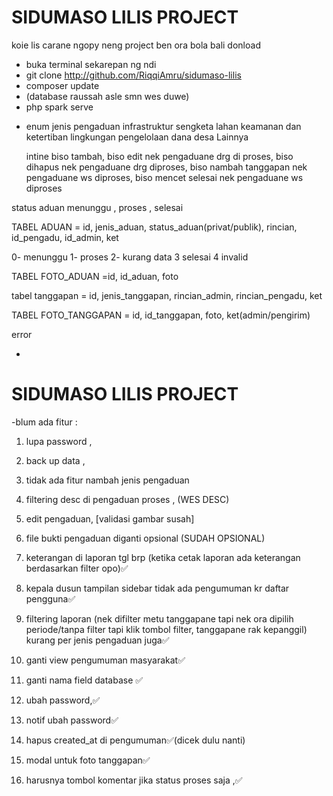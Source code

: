 # SIDUMASO LILIS PROJECT

koie lis carane ngopy neng project ben ora bola bali donload

- buka terminal sekarepan ng ndi
- git clone http://github.com/RiqqiAmru/sidumaso-lilis
- composer update
- (database raussah asle smn wes duwe)
- php spark serve

* enum jenis pengaduan
  infrastruktur
  sengketa lahan
  keamanan dan ketertiban
  lingkungan
  pengelolaan dana desa
  Lainnya

  intine biso tambah,
  biso edit nek pengaduane drg di proses,
  biso dihapus nek pengaduane drg diproses,
  biso nambah tanggapan nek pengaduane ws diproses,
  biso mencet selesai nek pengaduane ws diproses

status aduan
menunggu , proses , selesai

TABEL ADUAN = id, jenis_aduan, status_aduan(privat/publik), rincian, id_pengadu, id_admin, ket

0- menunggu
1- proses
2- kurang data
3 selesai
4 invalid

TABEL FOTO_ADUAN =id, id_aduan, foto

tabel tanggapan = id, jenis_tanggapan, rincian_admin, rincian_pengadu, ket

TABEL FOTO_TANGGAPAN = id, id_tanggapan, foto, ket(admin/pengirim)

error

-

# SIDUMASO LILIS PROJECT

-blum ada fitur :

1. lupa password ,
2. back up data ,
3. tidak ada fitur nambah jenis pengaduan

4. filtering desc di pengaduan proses , (WES DESC)
5. edit pengaduan, [validasi gambar susah]
6. file bukti pengaduan diganti opsional (SUDAH OPSIONAL)

7. keterangan di laporan tgl brp (ketika cetak laporan ada keterangan berdasarkan filter opo)✅
8. kepala dusun tampilan sidebar tidak ada pengumuman kr daftar pengguna✅
9. filtering laporan (nek difilter metu tanggapane tapi nek ora dipilih periode/tanpa filter tapi klik tombol filter, tanggapane rak kepanggil) kurang per jenis pengaduan juga✅
10. ganti view pengumuman masyarakat✅
11. ganti nama field database ✅
12. ubah password,✅
13. notif ubah password✅
14. hapus created_at di pengumuman✅(dicek dulu nanti)
15. modal untuk foto tanggapan✅
16. harusnya tombol komentar jika status proses saja ,✅
